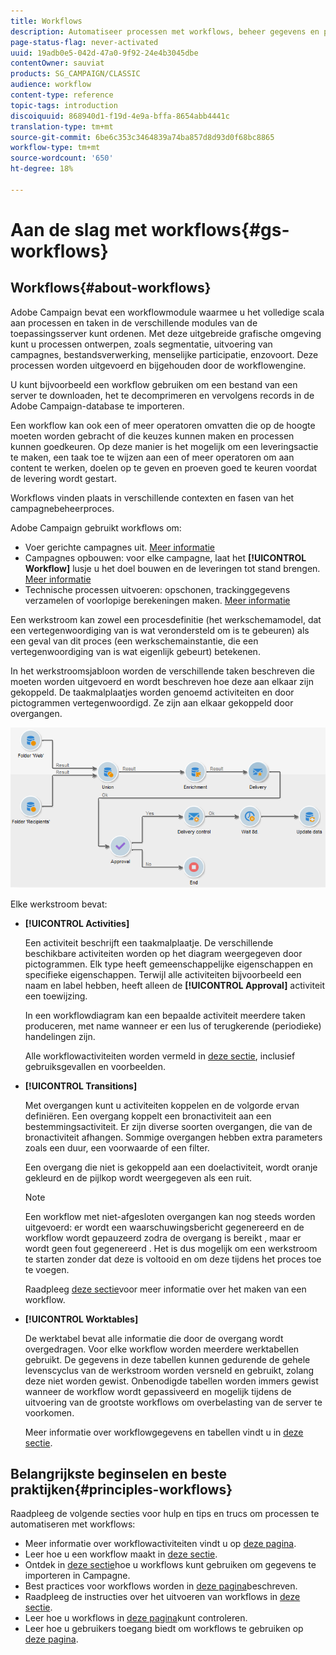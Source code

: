 ```yaml
---
title: Workflows
description: Automatiseer processen met workflows, beheer gegevens en publiek, verzend berichten, en meer.
page-status-flag: never-activated
uuid: 19adb0e5-042d-47a0-9f92-24e4b3045dbe
contentOwner: sauviat
products: SG_CAMPAIGN/CLASSIC
audience: workflow
content-type: reference
topic-tags: introduction
discoiquuid: 868940d1-f19d-4e9a-bffa-8654abb4441c
translation-type: tm+mt
source-git-commit: 6be6c353c3464839a74ba857d8d93d0f68bc8865
workflow-type: tm+mt
source-wordcount: '650'
ht-degree: 18%

---
```



# Aan de slag met workflows{#gs-workflows}

## Workflows{#about-workflows}

Adobe Campaign bevat een workflowmodule waarmee u het volledige scala aan processen en taken in de verschillende modules van de toepassingsserver kunt ordenen. Met deze uitgebreide grafische omgeving kunt u processen ontwerpen, zoals segmentatie, uitvoering van campagnes, bestandsverwerking, menselijke participatie, enzovoort. Deze processen worden uitgevoerd en bijgehouden door de workflowengine.

U kunt bijvoorbeeld een workflow gebruiken om een bestand van een server te downloaden, het te decomprimeren en vervolgens records in de Adobe Campaign-database te importeren.

Een workflow kan ook een of meer operatoren omvatten die op de hoogte moeten worden gebracht of die keuzes kunnen maken en processen kunnen goedkeuren. Op deze manier is het mogelijk om een leveringsactie te maken, een taak toe te wijzen aan een of meer operatoren om aan content te werken, doelen op te geven en proeven goed te keuren voordat de levering wordt gestart.

Workflows vinden plaats in verschillende contexten en fasen van het campagnebeheerproces.

Adobe Campaign gebruikt workflows om:

* Voer gerichte campagnes uit. [Meer informatie](../../workflow/using/building-a-workflow.md#implementation-steps-)
* Campagnes opbouwen: voor elke campagne, laat het **[!UICONTROL Workflow]** lusje u het doel bouwen en de leveringen tot stand brengen. [Meer informatie](../../workflow/using/building-a-workflow.md#campaign-workflows)
* Technische processen uitvoeren: opschonen, trackinggegevens verzamelen of voorlopige berekeningen maken. [Meer informatie](../../workflow/using/building-a-workflow.md#technical-workflows)

Een werkstroom kan zowel een procesdefinitie (het werkschemamodel, dat een vertegenwoordiging van is wat verondersteld om is te gebeuren) als een geval van dit proces (een werkschemainstantie, die een vertegenwoordiging van is wat eigenlijk gebeurt) betekenen.

In het werkstroomsjabloon worden de verschillende taken beschreven die moeten worden uitgevoerd en wordt beschreven hoe deze aan elkaar zijn gekoppeld. De taakmalplaatjes worden genoemd activiteiten en door pictogrammen vertegenwoordigd. Ze zijn aan elkaar gekoppeld door overgangen.

![](assets/example1.png)

Elke werkstroom bevat:

* **[!UICONTROL Activities]**

   Een activiteit beschrijft een taakmalplaatje. De verschillende beschikbare activiteiten worden op het diagram weergegeven door pictogrammen. Elk type heeft gemeenschappelijke eigenschappen en specifieke eigenschappen. Terwijl alle activiteiten bijvoorbeeld een naam en label hebben, heeft alleen de **[!UICONTROL Approval]** activiteit een toewijzing.

   In een workflowdiagram kan een bepaalde activiteit meerdere taken produceren, met name wanneer er een lus of terugkerende (periodieke) handelingen zijn.

   Alle workflowactiviteiten worden vermeld in [deze sectie](../../workflow/using/about-activities.md), inclusief gebruiksgevallen en voorbeelden.

* **[!UICONTROL Transitions]**

   Met overgangen kunt u activiteiten koppelen en de volgorde ervan definiëren. Een overgang koppelt een bronactiviteit aan een bestemmingsactiviteit. Er zijn diverse soorten overgangen, die van de bronactiviteit afhangen. Sommige overgangen hebben extra parameters zoals een duur, een voorwaarde of een filter.

   Een overgang die niet is gekoppeld aan een doelactiviteit, wordt oranje gekleurd en de pijlkop wordt weergegeven als een ruit.

   >[!NOTE]
   >
   >Een workflow met niet-afgesloten overgangen kan nog steeds worden uitgevoerd: er wordt een waarschuwingsbericht gegenereerd en de workflow wordt gepauzeerd zodra de overgang is bereikt , maar er wordt geen fout gegenereerd . Het is dus mogelijk om een werkstroom te starten zonder dat deze is voltooid en om deze tijdens het proces toe te voegen.

   Raadpleeg [deze sectie](../../workflow/using/building-a-workflow.md)voor meer informatie over het maken van een workflow.

* **[!UICONTROL Worktables]**

   De werktabel bevat alle informatie die door de overgang wordt overgedragen. Voor elke workflow worden meerdere werktabellen gebruikt. De gegevens in deze tabellen kunnen gedurende de gehele levenscyclus van de werkstroom worden versneld en gebruikt, zolang deze niet worden gewist. Onbenodigde tabellen worden immers gewist wanneer de workflow wordt gepassiveerd en mogelijk tijdens de uitvoering van de grootste workflows om overbelasting van de server te voorkomen.

   Meer informatie over workflowgegevens en tabellen vindt u in [deze sectie](../../workflow/using/how-to-use-workflow-data.md).

## Belangrijkste beginselen en beste praktijken{#principles-workflows}

Raadpleeg de volgende secties voor hulp en tips en trucs om processen te automatiseren met workflows:

* Meer informatie over workflowactiviteiten vindt u op [deze pagina](../../workflow/using/how-to-use-workflow-data.md).
* Leer hoe u een workflow maakt in [deze sectie](../../workflow/using/building-a-workflow.md).
* Ontdek in [deze sectie](../../workflow/using/importing-data.md)hoe u workflows kunt gebruiken om gegevens te importeren in Campagne.
* Best practices voor workflows worden in [deze pagina](../../workflow/using/workflow-best-practices.md)beschreven.
* Raadpleeg de instructies over het uitvoeren van workflows in [deze sectie](../../workflow/using/starting-a-workflow.md).
* Leer hoe u workflows in [deze pagina](../../workflow/using/monitoring-workflow-execution.md)kunt controleren.
* Leer hoe u gebruikers toegang biedt om workflows te gebruiken op [deze pagina](../../workflow/using/managing-rights.md).
